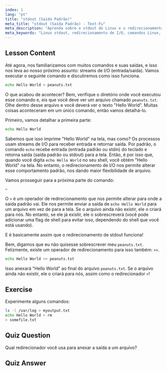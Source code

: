 ```yaml
---
index: 1
lang: "pt"
title: "stdout (Saída Padrão)"
meta_title: "stdout (Saída Padrão) - Text-Fu"
meta_description: "Aprenda sobre o stdout do Linux e o redirecionamento de I/O. Entenda como redirecionar a saída de comandos para arquivos usando os operadores > e >>. Comece sua jornada no Linux hoje!"
meta_keywords: "Linux stdout, redirecionamento de I/O, comandos Linux, redirecionar saída, tutorial Linux, Linux para iniciantes, guia Linux, shell scripting"
---
```


## Lesson Content

Até agora, nos familiarizamos com muitos comandos e suas saídas, e isso nos leva ao nosso próximo assunto: streams de I/O (entrada/saída). Vamos executar o seguinte comando e discutiremos como isso funciona.

```bash
echo Hello World > peanuts.txt
```

O que acabou de acontecer? Bem, verifique o diretório onde você executou esse comando e, eis que você deve ver um arquivo chamado `peanuts.txt`. Olhe dentro desse arquivo e você deverá ver o texto "Hello World". Muitas coisas aconteceram em um único comando, então vamos detalhá-lo.

Primeiro, vamos detalhar a primeira parte:

```bash
echo Hello World
```

Sabemos que isso imprime "Hello World" na tela, mas como? Os processos usam streams de I/O para receber entrada e retornar saída. Por padrão, o comando `echo` recebe entrada (entrada padrão ou stdin) do teclado e retorna saída (saída padrão ou stdout) para a tela. Então, é por isso que, quando você digita `echo Hello World` no seu shell, você obtém "Hello World" na tela. No entanto, o redirecionamento de I/O nos permite alterar esse comportamento padrão, nos dando maior flexibilidade de arquivo.

Vamos prosseguir para a próxima parte do comando:

```bash
>
```

O `>` é um operador de redirecionamento que nos permite alterar para onde a saída padrão vai. Ele nos permite enviar a saída de `echo Hello World` para um arquivo em vez de para a tela. Se o arquivo ainda não existir, ele o criará para nós. No entanto, se ele já existir, ele o sobrescreverá (você pode adicionar uma flag de shell para evitar isso, dependendo do shell que você está usando).

E é basicamente assim que o redirecionamento de stdout funciona!

Bem, digamos que eu não quisesse sobrescrever meu `peanuts.txt`. Felizmente, existe um operador de redirecionamento para isso também: `>>`.

```bash
echo Hello World >> peanuts.txt
```

Isso anexará "Hello World" ao final do arquivo `peanuts.txt`. Se o arquivo ainda não existir, ele o criará para nós, assim como o redirecionador `>`!

## Exercise

Experimente alguns comandos:

```bash
ls -l /var/log > myoutput.txt
echo Hello World > rm
> somefile.txt
```

## Quiz Question

Qual redirecionador você usa para anexar a saída a um arquivo?

## Quiz Answer

> >
